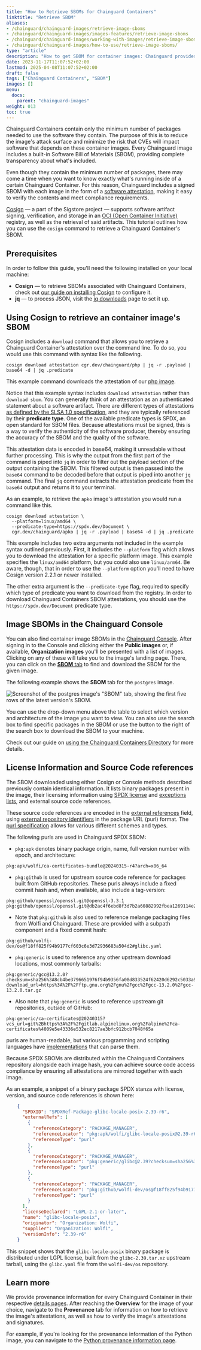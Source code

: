 ```yaml
---
title: "How to Retrieve SBOMs for Chainguard Containers"
linktitle: "Retrieve SBOM"
aliases: 
- /chainguard/chainguard-images/retrieve-image-sboms
- /chainguard/chainguard-images/images-features/retrieve-image-sboms
- /chainguard/chainguard-images/working-with-images/retrieve-image-sboms/
- /chainguard/chainguard-images/how-to-use/retrieve-image-sboms/
type: "article"
description: "How to get SBOM for container images: Chainguard provides Software Bill of Materials for every image - retrieve with Cosign for complete supply chain transparency"
date: 2023-11-17T11:07:52+02:00
lastmod: 2025-04-08T11:07:52+02:00
draft: false
tags: ["Chainguard Containers", "SBOM"]
images: []
menu:
  docs:
    parent: "chainguard-images"
weight: 013
toc: true
---
```



Chainguard Containers contain only the minimum number of packages needed to use the software they contain. The purpose of this is to reduce the image's attack surface and minimize the risk that CVEs will impact software that depends on these container images. Every Chainguard image includes a built-in Software Bill of Materials (SBOM), providing complete transparency about what's included.

Even though they contain the minimum number of packages, there may come a time when you want to know exactly what's running inside of a certain Chainguard Container. For this reason, Chainguard includes a signed SBOM with each image in the form of a [software attestation](https://slsa.dev/attestation-model), making it easy to verify the contents and meet compliance requirements.

[Cosign](/open-source/sigstore/cosign/an-introduction-to-cosign/) — a part of the Sigstore project — supports software artifact signing, verification, and storage in an [OCI (Open Container Initiative)](/open-source/oci/what-is-the-oci/) registry, as well as the retrieval of said artifacts. This tutorial outlines how you can use the `cosign` command to retrieve a Chainguard Container's SBOM. 


## Prerequisites

In order to follow this guide, you'll need the following installed on your local machine:

* **Cosign** — to retrieve SBOMs associated with Chainguard Containers, check out [our guide on installing Cosign](/open-source/sigstore/cosign/how-to-install-cosign/) to configure it.
* **jq** — to process JSON, visit the [jq downloads](https://jqlang.github.io/jq/download/) page to set it up.


## Using Cosign to retrieve an container image's SBOM

Cosign includes a `download` command that allows you to retrieve a Chainguard Container's attestation over the command line. To do so, you would use this command with syntax like the following.

```shell
cosign download attestation cgr.dev/chainguard/php | jq -r .payload | base64 -d | jq .predicate
```

This example command downloads the attestation of our [php image](https://images.chainguard.dev/directory/image/php/overview?utm_source=cg-academy&utm_medium=referral&utm_campaign=dev-enablement&utm_content=edu-content-chainguard-chainguard-images-working-with-images-retrieve-image-sboms). 

Notice that this example syntax includes `download attestation` rather than `download sbom`. You can generally think of an attestation as an authenticated statement about a software artifact. There are different types of attestations [as defined by the SLSA 1.0 specification](https://slsa.dev/attestation-model), and they are typically referenced by their **predicate type**. One of the available predicate types is SPDX, an open standard for SBOM files. Because attestations must be signed, this is a way to verify the authenticity of the software producer, thereby ensuring the accuracy of the SBOM and the quality of the software.

This attestation data is encoded in base64, making it unreadable without further processing. This is why the output from the first part of the command is piped into `jq` in order to filter out the payload section of the output containing the SBOM. This filtered output is then passed into the `base64` command to be decoded before that output is piped into another `jq` command. The final `jq` command extracts the attestation predicate from the `base64` output and returns it to your terminal.

As an example, to retrieve the `apko` image's attestation you would run a command like this.

```shell
cosign download attestation \
  --platform=linux/amd64 \
  --predicate-type=https://spdx.dev/Document \
  cgr.dev/chainguard/apko | jq -r .payload | base64 -d | jq .predicate
```

This example includes two extra arguments not included in the example syntax outlined previously. First, it includes the `--platform` flag which allows you to download the attestation for a specific platform image. This example specifies the `linux/amd64` platform, but you could also use `linux/arm64`. Be aware, though, that in order to use the `--platform` option you'll need to have Cosign version 2.2.1 or newer installed.

The other extra argument is the `--predicate-type` flag, required to specify which type of predicate you want to download from the registry. In order to download Chainguard Containers SBOM attestations, you should use the `https://spdx.dev/Document` predicate type.


## Image SBOMs in the Chainguard Console

You can also find container image SBOMs in the [Chainguard Console](https://console.chainguard.dev). After signing in to the Console and clicking either the **Public images** or, if available, **Organization images** you'll be presented with a list of images. Clicking on any of these will take you to the image's landing page. There, you can click on the [**SBOM** tab](/chainguard/chainguard-images/how-to-use/images-directory/#sbom-tab) to find and download the SBOM for the given image. 

The following example shows the **SBOM** tab for the `postgres` image.

![Screenshot of the postgres image's "SBOM" tab, showing the first five rows of the latest version's SBOM.](imgs-dir-5.png)

You can use the drop-down menu above the table to select which version and architecture of the image you want to view. You can also use the search box to find specific packages in the SBOM or use the button to the right of the search box to download the SBOM to your machine.

Check out our guide on [using the Chainguard Containers Directory](/chainguard/chainguard-images/how-to-use/images-directory/) for more details.

## License Information and Source Code references

The SBOM downloaded using either Cosign or Console methods described previously contain identical information. It lists binary packages present in the image, their licensing information using [SPDX license](https://spdx.org/licenses/) and [exceptions lists](https://spdx.org/licenses/exceptions-index.html), and external source code references.

These source code references are encoded in the [external references](https://spdx.github.io/spdx-spec/v2.3/package-information/#721-external-reference-field) field, using [external repository identifiers](https://spdx.github.io/spdx-spec/v2.3/external-repository-identifiers/#f35-purl) in the package URL (purl) format. The [purl specification](https://github.com/package-url/purl-spec/blob/master/PURL-SPECIFICATION.rst) allows for various different schemes and types. 

The following purls are used in Chainguard SPDX SBOM:

* `pkg:apk` denotes binary package origin, name, full version number with epoch, and architecture:

```
pkg:apk/wolfi/ca-certificates-bundle@20240315-r4?arch=x86_64
```

* `pkg:github` is used for upstream source code reference for packages built from GitHub repositories. These purls always include a fixed commit hash and, when available, also include a tag-version:

```
pkg:github/openssl/openssl.git@openssl-3.3.1
pkg:github/openssl/openssl.git@db2ac4f6ebd8f3d7b2a60882992fbea1269114e2
```

* Note that `pkg:github` is also used to reference melange packaging files from Wolfi and Chainguard. These are provided with a subpath component and a fixed commit hash:

```
pkg:github/wolfi-dev/os@f18ff825f94b9177cf603c6e3d72936683a504d2#glibc.yaml
```

* `pkg:generic` is used to reference any other upstream download locations, most commonly tarballs:

```
pkg:generic/gcc@13.2.0?
checksum=sha256%3A8cb4be3796651976f94b9356fa08d833524f62420d6292c5033a9a26af315078&
download_url=https%3A%2F%2Fftp.gnu.org%2Fgnu%2Fgcc%2Fgcc-13.2.0%2Fgcc-13.2.0.tar.gz
```

* Also note that `pkg:generic` is used to reference upstream git repositories, outside of GitHub:

```
pkg:generic/ca-certificates@20240315?
vcs_url=git%2Bhttps%3A%2F%2Fgitlab.alpinelinux.org%2Falpine%2Fca-certificates%4009e5e43336e532ec8217ae3bfc912bcb7048f65a
```

purls are human-readable, but various programming and scripting languages have [implementations](https://github.com/package-url/purl-spec?tab=readme-ov-file#known-implementations) that can parse them.

Because SPDX SBOMs are distributed within the Chainguard Containers repository alongside each image hash, you can achieve source code access compliance by ensuring all attestations are mirrored together with each image.

As an example, a snippet of a binary package SPDX stanza with license, version, and source code references is shown here:

```json
    {
      "SPDXID": "SPDXRef-Package-glibc-locale-posix-2.39-r6",
      "externalRefs": [
        {
          "referenceCategory": "PACKAGE_MANAGER",
          "referenceLocator": "pkg:apk/wolfi/glibc-locale-posix@2.39-r6?arch=x86_64",
          "referenceType": "purl"
        },
        {
          "referenceCategory": "PACKAGE_MANAGER",
          "referenceLocator": "pkg:generic/glibc@2.39?checksum=sha256%3Af77bd47cf8170c57365ae7bf86696c118adb3b120d3259c64c502d3dc1e2d926&download_url=http%3A%2F%2Fftp.gnu.org%2Fgnu%2Flibc%2Fglibc-2.39.tar.xz",
          "referenceType": "purl"
        },
        {
          "referenceCategory": "PACKAGE_MANAGER",
          "referenceLocator": "pkg:github/wolfi-dev/os@f18ff825f94b9177cf603c6e3d72936683a504d2#glibc.yaml",
          "referenceType": "purl"
        }
      ],
      "licenseDeclared": "LGPL-2.1-or-later",
      "name": "glibc-locale-posix",
      "originator": "Organization: Wolfi",
      "supplier": "Organization: Wolfi",
      "versionInfo": "2.39-r6"
    }
```

This snippet shows that the `glibc-locale-posix` binary package is distributed under LGPL license, built from the `glibc-2.39.tar.xz` upstream tarball, using the `glibc.yaml` file from the `wolfi-dev/os` repository.

## Learn more

We provide provenance information for every Chainguard Container in their respective [details pages](https://images.chainguard.dev/directory?utm_source=cg-academy&utm_medium=referral&utm_campaign=dev-enablement&utm_content=edu-content-chainguard-chainguard-images-working-with-images-retrieve-image-sboms). After reaching the **Overview** for the image of your choice, navigate to the **Provenance** tab for information on how to retrieve the image's attestations, as well as how to verify the image's attestations and signatures.

For example, if you're looking for the provenance information of the Python image, you can navigate to the [Python provenance information page](https://images.chainguard.dev/directory/image/python/provenance?utm_source=cg-academy&utm_medium=referral&utm_campaign=dev-enablement&utm_content=edu-content-chainguard-chainguard-images-working-with-images-retrieve-image-sboms).
